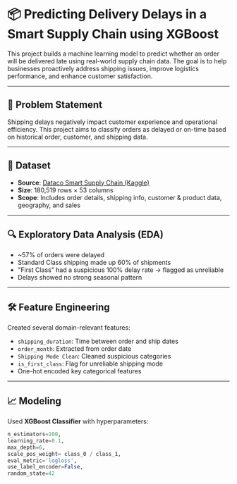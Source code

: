 # 📦 Predicting Delivery Delays in a Smart Supply Chain using XGBoost

This project builds a machine learning model to predict whether an order will be delivered late using real-world supply chain data. The goal is to help businesses proactively address shipping issues, improve logistics performance, and enhance customer satisfaction.

---

## 🧠 Problem Statement

Shipping delays negatively impact customer experience and operational efficiency. This project aims to classify orders as delayed or on-time based on historical order, customer, and shipping data.

---

## 📁 Dataset

- **Source**: [Dataco Smart Supply Chain (Kaggle)](https://www.kaggle.com/datasets/shashwatwork/dataco-smart-supply-chain-for-big-data-analysis)
- **Size**: 180,519 rows × 53 columns
- **Scope**: Includes order details, shipping info, customer & product data, geography, and sales

---

## 🔍 Exploratory Data Analysis (EDA)

- ~57% of orders were delayed
- Standard Class shipping made up 60% of shipments
- "First Class" had a suspicious 100% delay rate → flagged as unreliable
- Delays showed no strong seasonal pattern

---

## 🛠️ Feature Engineering

Created several domain-relevant features:

- `shipping_duration`: Time between order and ship dates
- `order_month`: Extracted from order date
- `Shipping Mode Clean`: Cleaned suspicious categories
- `is_first_class`: Flag for unreliable shipping mode
- One-hot encoded key categorical features

---

## 📈 Modeling

Used **XGBoost Classifier** with hyperparameters:
```python
n_estimators=100,
learning_rate=0.1,
max_depth=6,
scale_pos_weight= class_0 / class_1,
eval_metric='logloss',
use_label_encoder=False,
random_state=42

